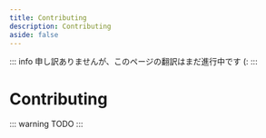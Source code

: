 ```yaml
---
title: Contributing
description: Contributing
aside: false
---
```


::: info
申し訳ありませんが、このページの翻訳はまだ進行中です (:
:::

# Contributing

::: warning
TODO
:::
